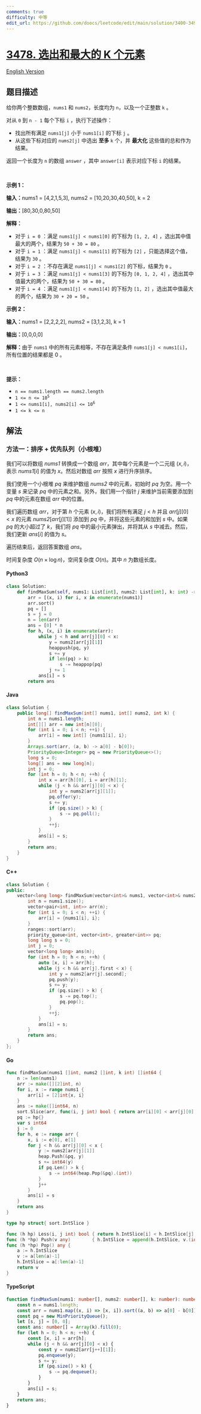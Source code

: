 ```yaml
---
comments: true
difficulty: 中等
edit_url: https://github.com/doocs/leetcode/edit/main/solution/3400-3499/3478.Choose%20K%20Elements%20With%20Maximum%20Sum/README.md
---
```


<!-- problem:start -->

# [3478. 选出和最大的 K 个元素](https://leetcode.cn/problems/choose-k-elements-with-maximum-sum)

[English Version](/solution/3400-3499/3478.Choose%20K%20Elements%20With%20Maximum%20Sum/README_EN.md)

## 题目描述

<!-- description:start -->

<p>给你两个整数数组，<code>nums1</code> 和 <code>nums2</code>，长度均为 <code>n</code>，以及一个正整数 <code>k</code> 。</p>

<p>对从 <code>0</code> 到 <code>n - 1</code> 每个下标 <code>i</code> ，执行下述操作：</p>

<ul>
	<li>找出所有满足 <code>nums1[j]</code> 小于 <code>nums1[i]</code> 的下标 <code>j</code> 。</li>
	<li>从这些下标对应的 <code>nums2[j]</code> 中选出 <strong>至多</strong> <code>k</code> 个，并 <strong>最大化</strong> 这些值的总和作为结果。</li>
</ul>

<p>返回一个长度为 <code>n</code> 的数组 <code>answer</code> ，其中 <code>answer[i]</code> 表示对应下标 <code>i</code> 的结果。</p>

<p>&nbsp;</p>

<p><strong class="example">示例 1：</strong></p>

<div class="example-block">
<p><strong>输入：</strong><span class="example-io">nums1 = [4,2,1,5,3], nums2 = [10,20,30,40,50], k = 2</span></p>

<p><strong>输出：</strong><span class="example-io">[80,30,0,80,50]</span></p>

<p><strong>解释：</strong></p>

<ul>
	<li>对于 <code>i = 0</code> ：满足 <code>nums1[j] &lt; nums1[0]</code> 的下标为 <code>[1, 2, 4]</code> ，选出其中值最大的两个，结果为 <code>50 + 30 = 80</code> 。</li>
	<li>对于 <code>i = 1</code> ：满足 <code>nums1[j] &lt; nums1[1]</code> 的下标为 <code>[2]</code> ，只能选择这个值，结果为 <code>30</code> 。</li>
	<li>对于 <code>i = 2</code> ：不存在满足 <code>nums1[j] &lt; nums1[2]</code> 的下标，结果为 <code>0</code> 。</li>
	<li>对于 <code>i = 3</code> ：满足 <code>nums1[j] &lt; nums1[3]</code> 的下标为 <code>[0, 1, 2, 4]</code> ，选出其中值最大的两个，结果为 <code>50 + 30 = 80</code> 。</li>
	<li>对于 <code>i = 4</code> ：满足 <code>nums1[j] &lt; nums1[4]</code> 的下标为 <code>[1, 2]</code> ，选出其中值最大的两个，结果为 <code>30 + 20 = 50</code> 。</li>
</ul>
</div>

<p><strong class="example">示例 2：</strong></p>

<div class="example-block">
<p><strong>输入：</strong><span class="example-io">nums1 = [2,2,2,2], nums2 = [3,1,2,3], k = 1</span></p>

<p><strong>输出：</strong><span class="example-io">[0,0,0,0]</span></p>

<p><strong>解释：</strong>由于 <code>nums1</code> 中的所有元素相等，不存在满足条件 <code>nums1[j] &lt; nums1[i]</code>，所有位置的结果都是 0 。</p>
</div>

<p>&nbsp;</p>

<p><strong>提示：</strong></p>

<ul>
	<li><code>n == nums1.length == nums2.length</code></li>
	<li><code>1 &lt;= n &lt;= 10<sup>5</sup></code></li>
	<li><code>1 &lt;= nums1[i], nums2[i] &lt;= 10<sup>6</sup></code></li>
	<li><code>1 &lt;= k &lt;= n</code></li>
</ul>

<!-- description:end -->

## 解法

<!-- solution:start -->

### 方法一：排序 + 优先队列（小根堆）

我们可以将数组 $\textit{nums1}$ 转换成一个数组 $\textit{arr}$，其中每个元素是一个二元组 $(x, i)$，表示 $\textit{nums1}[i]$ 的值为 $x$。然后对数组 $\textit{arr}$ 按照 $x$ 进行升序排序。

我们使用一个小根堆 $\textit{pq}$ 来维护数组 $\textit{nums2}$ 中的元素，初始时 $\textit{pq}$ 为空。用一个变量 $\textit{s}$ 来记录 $\textit{pq}$ 中的元素之和。另外，我们用一个指针 $j$ 来维护当前需要添加到 $\textit{pq}$ 中的元素在数组 $\textit{arr}$ 中的位置。

我们遍历数组 $\textit{arr}$，对于第 $h$ 个元素 $(x, i)$，我们将所有满足 $j < h$ 并且 $\textit{arr}[j][0] < x$ 的元素 $\textit{nums2}[\textit{arr}[j][1]]$ 添加到 $\textit{pq}$ 中，并将这些元素的和加到 $\textit{s}$ 中。如果 $\textit{pq}$ 的大小超过了 $k$，我们将 $\textit{pq}$ 中的最小元素弹出，并将其从 $\textit{s}$ 中减去。然后，我们更新 $\textit{ans}[i]$ 的值为 $\textit{s}$。

遍历结束后，返回答案数组 $\textit{ans}$。

时间复杂度 $O(n \times \log n)$，空间复杂度 $O(n)$。其中 $n$ 为数组长度。

<!-- tabs:start -->

#### Python3

```python
class Solution:
    def findMaxSum(self, nums1: List[int], nums2: List[int], k: int) -> List[int]:
        arr = [(x, i) for i, x in enumerate(nums1)]
        arr.sort()
        pq = []
        s = j = 0
        n = len(arr)
        ans = [0] * n
        for h, (x, i) in enumerate(arr):
            while j < h and arr[j][0] < x:
                y = nums2[arr[j][1]]
                heappush(pq, y)
                s += y
                if len(pq) > k:
                    s -= heappop(pq)
                j += 1
            ans[i] = s
        return ans
```

#### Java

```java
class Solution {
    public long[] findMaxSum(int[] nums1, int[] nums2, int k) {
        int n = nums1.length;
        int[][] arr = new int[n][0];
        for (int i = 0; i < n; ++i) {
            arr[i] = new int[] {nums1[i], i};
        }
        Arrays.sort(arr, (a, b) -> a[0] - b[0]);
        PriorityQueue<Integer> pq = new PriorityQueue<>();
        long s = 0;
        long[] ans = new long[n];
        int j = 0;
        for (int h = 0; h < n; ++h) {
            int x = arr[h][0], i = arr[h][1];
            while (j < h && arr[j][0] < x) {
                int y = nums2[arr[j][1]];
                pq.offer(y);
                s += y;
                if (pq.size() > k) {
                    s -= pq.poll();
                }
                ++j;
            }
            ans[i] = s;
        }
        return ans;
    }
}
```

#### C++

```cpp
class Solution {
public:
    vector<long long> findMaxSum(vector<int>& nums1, vector<int>& nums2, int k) {
        int n = nums1.size();
        vector<pair<int, int>> arr(n);
        for (int i = 0; i < n; ++i) {
            arr[i] = {nums1[i], i};
        }
        ranges::sort(arr);
        priority_queue<int, vector<int>, greater<int>> pq;
        long long s = 0;
        int j = 0;
        vector<long long> ans(n);
        for (int h = 0; h < n; ++h) {
            auto [x, i] = arr[h];
            while (j < h && arr[j].first < x) {
                int y = nums2[arr[j].second];
                pq.push(y);
                s += y;
                if (pq.size() > k) {
                    s -= pq.top();
                    pq.pop();
                }
                ++j;
            }
            ans[i] = s;
        }
        return ans;
    }
};
```

#### Go

```go
func findMaxSum(nums1 []int, nums2 []int, k int) []int64 {
	n := len(nums1)
	arr := make([][2]int, n)
	for i, x := range nums1 {
		arr[i] = [2]int{x, i}
	}
	ans := make([]int64, n)
	sort.Slice(arr, func(i, j int) bool { return arr[i][0] < arr[j][0] })
	pq := hp{}
	var s int64
	j := 0
	for h, e := range arr {
		x, i := e[0], e[1]
		for j < h && arr[j][0] < x {
			y := nums2[arr[j][1]]
			heap.Push(&pq, y)
			s += int64(y)
			if pq.Len() > k {
				s -= int64(heap.Pop(&pq).(int))
			}
			j++
		}
		ans[i] = s
	}
	return ans
}

type hp struct{ sort.IntSlice }

func (h hp) Less(i, j int) bool { return h.IntSlice[i] < h.IntSlice[j] }
func (h *hp) Push(v any)        { h.IntSlice = append(h.IntSlice, v.(int)) }
func (h *hp) Pop() any {
	a := h.IntSlice
	v := a[len(a)-1]
	h.IntSlice = a[:len(a)-1]
	return v
}
```

#### TypeScript

```ts
function findMaxSum(nums1: number[], nums2: number[], k: number): number[] {
    const n = nums1.length;
    const arr = nums1.map((x, i) => [x, i]).sort((a, b) => a[0] - b[0]);
    const pq = new MinPriorityQueue();
    let [s, j] = [0, 0];
    const ans: number[] = Array(k).fill(0);
    for (let h = 0; h < n; ++h) {
        const [x, i] = arr[h];
        while (j < h && arr[j][0] < x) {
            const y = nums2[arr[j++][1]];
            pq.enqueue(y);
            s += y;
            if (pq.size() > k) {
                s -= pq.dequeue();
            }
        }
        ans[i] = s;
    }
    return ans;
}
```

<!-- tabs:end -->

<!-- solution:end -->

<!-- problem:end -->
